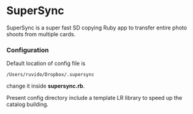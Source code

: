 # SuperSync

SuperSync is a super fast SD copying Ruby app to transfer entire photo shoots from multiple cards.

### Configuration

Default location of config file is 

    /Users/ruvido/Dropbox/.supersync

change it inside **supersync.rb**.

Present config directory include a template LR library to speed up the catalog building.